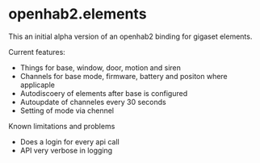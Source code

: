 # openhab2.elements
This an initial alpha version of an openhab2 binding for gigaset elements.

Current features:
- Things for base, window, door, motion and siren
- Channels for base mode, firmware, battery and positon where applicaple
- Autodiscoery of elements after base is configured
- Autoupdate of channeles every 30 seconds
- Setting of mode via chennel

Known limitations and problems
- Does a login for every api call
- API very verbose in logging
